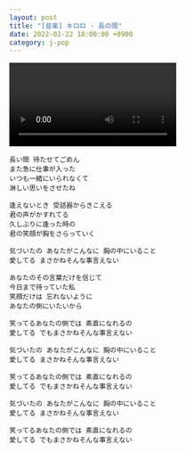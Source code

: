 ```yaml
---
layout: post
title: "[音楽] キロロ - 長の間"
date: 2022-02-22 18:00:00 +0900
category: j-pop
---
```


<div class="video-container">
    <video id="player" class="video-js vjs-default-skin vjs-big-play-centered" data-json="/public/json/j-pop/長の間.json"></video>
</div>

```
長い間 待たせてごめん
また急に仕事が入った
いつも一緒にいられなくて
淋しい思いをさせたね

逢えないとき 受話器からきこえる
君の声がかすれてる
久しぶりに逢った時の
君の笑顔が胸をさらっていく

気づいたの あなたがこんなに 胸の中にいること
愛してる まさかねそんな事言えない

あなたのその言葉だけを信じて
今日まで待っていた私
笑顔だけは 忘れないように
あなたの側にいたいから

笑ってるあなたの側では 素直になれるの
愛してる でもまさかねそんな事言えない

気づいたの あなたがこんなに 胸の中にいること
愛してる まさかねそんな事言えない

笑ってるあなたの側では 素直になれるの
愛してる でもまさかねそんな事言えない

気づいたの あなたがこんなに 胸の中にいること
愛してる まさかねそんな事言えない

笑ってるあなたの側では 素直になれるの
愛してる でもまさかねそんな事言えない
```